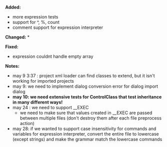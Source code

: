 **Added:**
* more expression tests
* support for ^, %, count
* comment support for expression interpreter

**Changed:**
*  

**Fixed:**
* expression couldnt handle empty array

**Notes:**
* may 9 3:37 : project xml loader can find classes to extend, but it isn't working for imported projects
* may 9: we need to implement dialog conversion error for dialog import dialog
* **may 10: we need extensive tests for ControlClass that test inheritance in many different ways!**
* may 24 : we need to support __EXEC
    * we need to make sure that values created in __EXEC are passed between multiple files (don't destroy them after each file preprocess action)
* may 28: if we wanted to support case insensitivity for commands and variables for expression interpreter, convert the entire file to lowercase
    (except strings) and make the grammar match the lowercase commands 